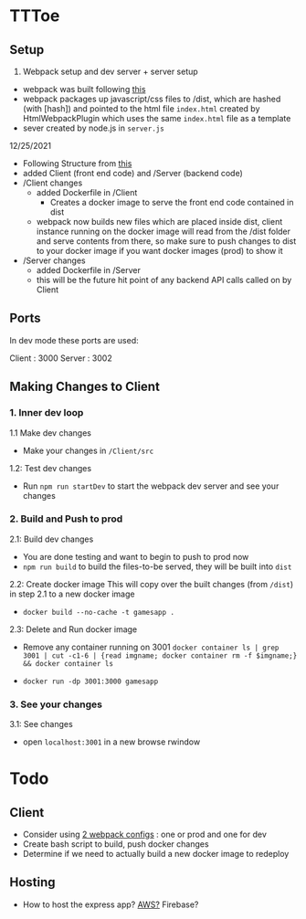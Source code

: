 # TTToe

## Setup

1. Webpack setup and dev server + server setup
- webpack was built following [this](https://www.freecodecamp.org/news/learn-webpack-for-react-a36d4cac5060/)
- webpack packages up javascript/css files to /dist, which are hashed (with [hash]) and pointed to the html file `index.html` created by HtmlWebpackPlugin which uses the same `index.html` file as a template
- sever created by node.js in `server.js`

12/25/2021
- Following Structure from [this](https://www.section.io/engineering-education/build-and-dockerize-a-full-stack-react-app-with-nodejs-and-nginx/)
- added Client (front end code) and /Server (backend code)
- /Client changes
  - added Dockerfile in /Client
    - Creates a docker image to serve the front end code contained in dist
  - webpack now builds new files which are placed inside dist, client instance running on the docker image will read from the /dist folder and serve contents from there, so make sure to push changes to dist to your docker image if you want docker images (prod) to show it
- /Server changes
  - added Dockerfile in /Server
  - this will be the future hit point of any backend API calls called on by Client

## Ports

In dev mode these ports are used:

Client : 3000
Server : 3002

## Making Changes to Client

### 1. Inner dev loop
1.1 Make dev changes
- Make your changes in `/Client/src`

1.2: Test dev changes
- Run `npm run startDev` to start the webpack dev server and see your changes

### 2. Build and Push to prod
2.1: Build dev changes
- You are done testing and want to begin to push to prod now
- `npm run build` to build the files-to-be served, they will be built into `dist`

2.2: Create docker image
This will copy over the built changes (from `/dist`) in step 2.1 to a new docker image
- `docker build --no-cache -t gamesapp .`

2.3: Delete and Run docker image
- Remove any container running on 3001 `docker container ls | grep 3001 | cut -c1-6 | {read imgname; docker container rm -f $imgname;} && docker container ls`

- `docker run -dp 3001:3000 gamesapp`

### 3. See your changes
3.1: See changes
- open `localhost:3001` in a new browse rwindow

# Todo

## Client
- Consider using [2 webpack configs](https://webpack.js.org/guides/production/) : one or prod and one for dev
- Create bash script to build, push docker changes
- Determine if we need to actually build a new docker image to redeploy

## Hosting
- How to host the express app? [AWS?](https://aws.plainenglish.io/deploying-a-nodejs-application-in-aws-ec2-c1618b9b3874) Firebase?